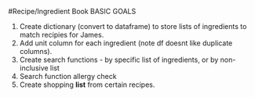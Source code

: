 #Recipe/Ingredient Book
BASIC GOALS
1. Create dictionary (convert to dataframe) to store lists of ingredients to match recipies for James. 
2. Add unit column for each ingredient (note df doesnt like duplicate columns).
3. Create search functions - by specific list of ingredients, or by non-inclusive list 
4. Search function allergy check
5. Create shopping **list** from certain recipes.